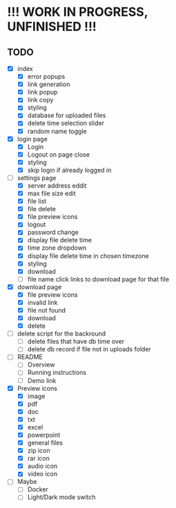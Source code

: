 # !!! WORK IN PROGRESS, UNFINISHED !!!

## TODO

* [X] index
  * [X] error popups
  * [X] link generation
  * [X] link popup
  * [X] link copy
  * [X] styling
  * [X] database for uploaded files
  * [X] delete time selection slider
  * [X] random name toggle
* [X] login page
  * [X] Login
  * [X] Logout on page close
  * [X] styling
  * [X] skip login if already logged in
* [ ] settings page
  * [X] server address eddit
  * [X] max file size edit
  * [X] file list
  * [X] file delete
  * [X] file preview icons
  * [X] logout
  * [X] password change
  * [X] display file delete time
  * [X] time zone dropdown
  * [X] display file delete time in chosen timezone
  * [X] styling
  * [X] download
  * [ ] file name click links to download page for that file
* [X] download page
  * [X] file preview icons
  * [X] invalid link
  * [X] file not found
  * [X] download
  * [X] delete
* [ ] delete script for the backround
  * [ ] delete files that have db time over
  * [ ] delete db record if file not in uploads folder
* [ ] README
  * [ ] Overview
  * [ ] Running instructions
  * [ ] Demo link
* [X] Preview icons
  * [X] image
  * [X] pdf
  * [X] doc
  * [X] txt
  * [X] excel
  * [X] powerpoint
  * [X] general files
  * [X] zip icon
  * [X] rar icon
  * [X] audio icon
  * [X] video icon
* [ ] Maybe
  * [ ] Docker
  * [ ] Light/Dark mode switch
